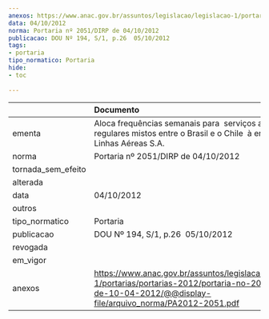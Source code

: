 ```yaml
---
anexos: https://www.anac.gov.br/assuntos/legislacao/legislacao-1/portarias/portarias-2012/portaria-no-2051-dirp-de-10-04-2012/@@display-file/arquivo_norma/PA2012-2051.pdf
data: 04/10/2012
norma: Portaria nº 2051/DIRP de 04/10/2012
publicacao: DOU Nº 194, S/1, p.26  05/10/2012
tags:
- portaria
tipo_normatico: Portaria
hide: 
- toc 
 
---
```


|                    | Documento                                                                                                                                                          |
|:-------------------|:-------------------------------------------------------------------------------------------------------------------------------------------------------------------|
| ementa             | Aloca frequências semanais para  serviços aéreos regulares mistos entre o Brasil e o Chile  à empresa TAM Linhas Aéreas S.A.                                       |
| norma              | Portaria nº 2051/DIRP de 04/10/2012                                                                                                                                |
| tornada_sem_efeito |                                                                                                                                                                    |
| alterada           |                                                                                                                                                                    |
| data               | 04/10/2012                                                                                                                                                         |
| outros             |                                                                                                                                                                    |
| tipo_normatico     | Portaria                                                                                                                                                           |
| publicacao         | DOU Nº 194, S/1, p.26  05/10/2012                                                                                                                                  |
| revogada           |                                                                                                                                                                    |
| em_vigor           |                                                                                                                                                                    |
| anexos             | https://www.anac.gov.br/assuntos/legislacao/legislacao-1/portarias/portarias-2012/portaria-no-2051-dirp-de-10-04-2012/@@display-file/arquivo_norma/PA2012-2051.pdf |